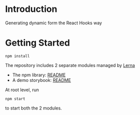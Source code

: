 # Introduction

Generating dynamic form the React Hooks way

# Getting Started

```shell
npm install
```

The repository includes 2 separate modules managed by [Lerna](https://lernajs.io/)

- The npm library: [README](/packages/rhdf-lib/README.md)
- A demo storybook: [README](/packages/rhdf-demo/README.md)

At root level, run

```shell
npm start
```

to start both the 2 modules.
